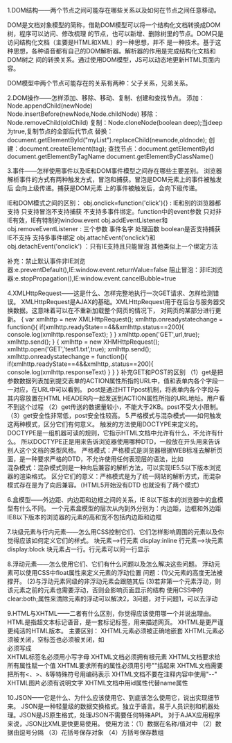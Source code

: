 1.DOM结构——两个节点之间可能存在哪些关系以及如何在节点之间任意移动。

DOM是文档对象模型的简称，借助DOM模型可以将一个结构化文档转换成DOM树，程序可以访问、修改梳理
的节点，也可以新增、删除树里的节点。DOM只是访问结构化文档（主要是HTML和XML）的一种思想，并不
是一种技术。基于这种思想，各种语音都有自己的DOM解析器。解析器的作用是完成结构化文档和DOM树之
间的转换关系。通过使用DOM模型，JS可以动态地更新HTML页面内容。

DOM模型中两个节点可能存在的关系有两种：父子关系，兄弟关系。


2.DOM操作——怎样添加、移除、移动、复制、创建和查找节点。
添加：Node.appendChild(newNode) Node.insertBefore(newNode,Node.childNode)
移除：Node.removeChild(oldChild)
复制：Node.cloneNode(boolean deep);当deep为true,复制节点的全部后代节点
替换：document.getElementById("myList").replaceChild(newnode,oldnode);
创建：document.createElement(tag);
查找节点：document.getElementById document.getElementByTagName document.getElementByClassName() 


3.事件——怎样使用事件以及IE和DOM事件模型之间存在哪些主要差别。
浏览器解析事件的方式有两种触发方式，冒泡和捕获。冒泡是DOM元素上的事件被触发后 会向上级传递。捕获是DOM元素
上的事件被触发后，会向下级传递。

IE和DOM模式之间的区别：
obj.onclick=function('click'){} : IE和别的浏览器都支持 只支持冒泡不支持捕获 不支持多事件绑定。function中的event参数
只对非IE有效，IE有特制的window.event
obj.addEventListener和obj.removeEventListener : 三个参数 事件名字 处理函数 boolean是否支持捕获
IE不支持 支持多事件绑定 
obj.attachEvent('onclick')和obj.detachEvent('onclick') ：只有IE支持且只能冒泡 其他类似上一个绑定方法

补充：禁止默认事件非IE浏览器:e.preventDefault(),IE:window.event.returnValue=false
阻止冒泡：非IE浏览器:e.stopPropagation(),IE:window.event.cancelBubble=true


4.XMLHttpRequest——这是什么、怎样完整地执行一次GET请求、怎样检测错误。
XMLHttpRequest是AJAX的基础。XMLHttpRequest用于在后台与服务器交换数据。这意味着可以在不重新加载整个网页的情况下，
对网页的某部分进行更新。
{
	var xmlhttp = new XMLHttpRequest();
	xmlhttp.onreadystatechange = function(){
		if(xmlhttp.readyState==4&&xmlhttp.status==200){
			console.log(xmlhttp.responseText);
		}
	}
	xmlhttp.open('GET',url,true);
	xmlhttp.send();
}
{
	xmlhttp = new XHMHttpRequest();
	xmlhttp.open('GET','test1.txt',true);
	xmlhttp.send();
	xmlhttp.onreadystatechange = function(){
		if(xmlhttp.readyState==4&&xmlhttp,.status==200){
			console.log(xmlhttp.responseText)
		}
	}
}
补充GET和POST的区别
（1）get是把参数数据列表加到提交表单的ACTION属性所指的URL中，值和表单内各个字段一一对应，在URL中可以看到。
post是通过HTTPpost机制，将表单内各个字段与其内容放置在HTML HEADER内一起发送到ACTION属性所指的URL地址。用户看不到这个过程
（2）get传送的数据量较小，不能大于2KB。post不受大小限制。
（3）get安全性非常低，post安全性较高。
5.严格模式与混杂模式——如何触发这两种模式，区分它们有何意义。
触发的方法使用DOCTYPE来定义的。DOCTYPE是一组机器可读的规则，它指示HTML文档中允许有什么，不允许有什么。
所以DOCTYPE正是用来告诉浏览器使用哪种DTD，一般放在开头用来告诉别人这个文档的类型风格。
严格模式：严格模式是浏览器根据WEB标准去解析页面，是一种要求严格的DTD，不允许使用任何表现层的语法，比如<br/>
混杂模式：混杂模式则是一种向后兼容的解析方法，可以实现IE5.5以下版本浏览器的渲染格式。
区分它们的意义：严格模式是为了统一网站的解析方式，而混杂模式存在是为了向后兼容。（HTML5开始没有DTD 也就没有了两个模式）


6.盒模型——外边距、内边距和边框之间的关系，IE 8以下版本的浏览器中的盒模型有什么不同。
一个元素盒模型的层次从内到外分别为：内边距，边框和外边距
IE8以下版本的浏览器的元素的高和宽不包括内边距和边框


7.块级元素与行内元素——怎么用CSS控制它们、它们怎样影响周围的元素以及你觉得应该如何定义它们的样式。
块元素-->行元素 display:inline 行元素-->块元素 display:block 块元素占一行。行元素可以同一行显示


8.浮动元素——怎么使用它们、它们有什么问题以及怎么解决这些问题。
浮动元素可以使用CSS中float属性来定义元素的浮动位置
问题：(1)父元素的高度无法被撑开。
(2)与浮动元素同级的非浮动元素会跟随其后
(3)若非第一个元素浮动，则该元素之前的元素也需要浮动，否则会影响页面显示的结构
使用CSS中的clear:both;属性来清除元素的浮动可以解决2，3问题，对于问题1，可以去浮动


9.HTML与XHTML——二者有什么区别，你觉得应该使用哪一个并说出理由。
HTML是指超文本标记语音，是一套标记标签，用来描述网页。
XHTML是更严谨更纯洁的HTML版本。
主要区别：
XHTML元素必须被正确地嵌套
XHTML元素必须被关闭，空标签也必须被关闭，如<br>必须写成<br/>
XHTML标签名必须用小写字母
XHTML文档必须拥有根元素
XHTML文档要求给所有属性赋一个值
XHTML要求所有的属性必须用引号""括起来
XHTML文档需要把所有<、>、&等特殊符号用编码表示
XHTML文档不要在注释内容中使用"--"
XHTML图片必须有说明文字
XHTML文档中用id属性代替name属性


10.JSON——它是什么、为什么应该使用它、到底该怎么使用它，说出实现细节来。
JSON是一种轻量级的数据交换格式。独立于语言。易于人员识别和机器处理。JSON是JS原生格式，处理JSON不需要任何特殊API。
对于AJAX应用程序来说，JSON比XML更快更易使用。
使用方法：（1）数据在名称/值对中
（2）数据由逗号分隔
（3）花括号保存对象
（4）方括号保存数组

